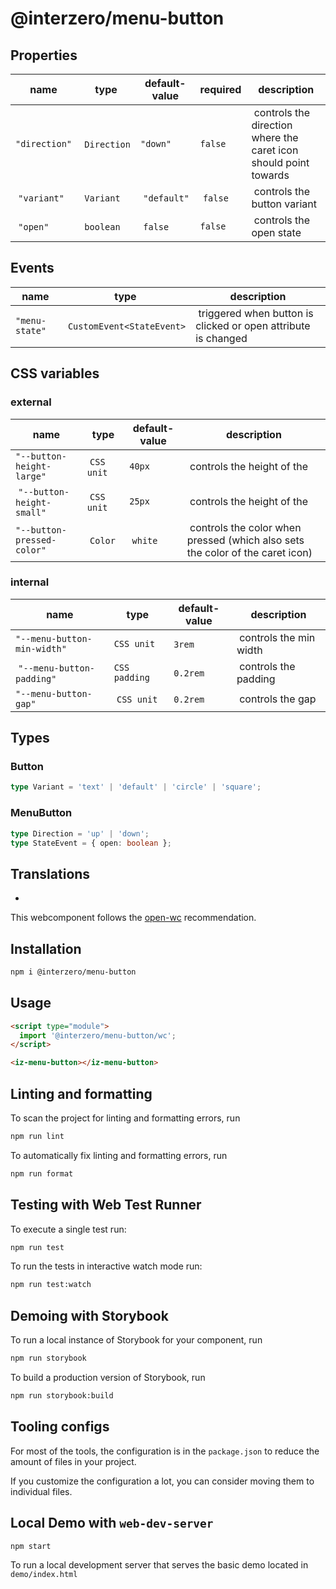 # @interzero/menu-button

## Properties
| name | type | default-value | required | description |
|------|------|---------------|----------|-------------|
| `"direction"` | `Direction` | `"down"` | `false` | controls the direction where the caret icon should point towards | 
| `"variant"` | `Variant` | `"default"` | `false` | controls the button variant | 
| `"open"` | `boolean` | `false` | `false` | controls the open state | 

## Events
| name | type | description |
|------|------|-------------|
| `"menu-state"` | `CustomEvent<StateEvent>` | triggered when button is clicked or open attribute is changed | 

## CSS variables
### external
| name | type | default-value | description |
|------|------|---------------|-------------|
| `"--button-height-large"` | `CSS unit` | `40px` | controls the height of the |
| `"--button-height-small"` | `CSS unit` | `25px` | controls the height of the |
| `"--button-pressed-color"` | `Color` | `white` | controls the color when pressed (which also sets the color of the caret icon) |
### internal
| name | type | default-value | description |
|------|------|---------------|-------------|
| `"--menu-button-min-width"` | `CSS unit` | `3rem` | controls the min width | 
| `"--menu-button-padding"` | `CSS padding` | `0.2rem` | controls the padding | 
| `"--menu-button-gap"` | `CSS unit` | `0.2rem` | controls the gap | 

## Types
### Button
```typescript 
type Variant = 'text' | 'default' | 'circle' | 'square';
```
### MenuButton
```typescript
type Direction = 'up' | 'down';
type StateEvent = { open: boolean };
```

## Translations
- 


This webcomponent follows the [open-wc](https://github.com/open-wc/open-wc) recommendation.

## Installation

```bash
npm i @interzero/menu-button
```

## Usage

```html
<script type="module">
  import '@interzero/menu-button/wc';
</script>

<iz-menu-button></iz-menu-button>
```

## Linting and formatting

To scan the project for linting and formatting errors, run

```bash
npm run lint
```

To automatically fix linting and formatting errors, run

```bash
npm run format
```

## Testing with Web Test Runner

To execute a single test run:

```bash
npm run test
```

To run the tests in interactive watch mode run:

```bash
npm run test:watch
```

## Demoing with Storybook

To run a local instance of Storybook for your component, run

```bash
npm run storybook
```

To build a production version of Storybook, run

```bash
npm run storybook:build
```


## Tooling configs

For most of the tools, the configuration is in the `package.json` to reduce the amount of files in your project.

If you customize the configuration a lot, you can consider moving them to individual files.

## Local Demo with `web-dev-server`

```bash
npm start
```

To run a local development server that serves the basic demo located in `demo/index.html`
